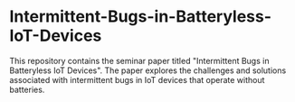 # Intermittent-Bugs-in-Batteryless-IoT-Devices
This repository contains the seminar paper titled "Intermittent Bugs in Batteryless IoT Devices". The paper explores the challenges and solutions associated with intermittent bugs in IoT devices that operate without batteries.
